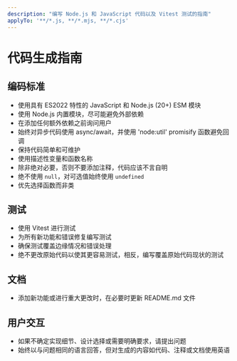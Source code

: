 ```yaml
---
description: "编写 Node.js 和 JavaScript 代码以及 Vitest 测试的指南"
applyTo: '**/*.js, **/*.mjs, **/*.cjs'
---
```


# 代码生成指南

## 编码标准
- 使用具有 ES2022 特性的 JavaScript 和 Node.js (20+) ESM 模块
- 使用 Node.js 内置模块，尽可能避免外部依赖
- 在添加任何额外依赖之前询问用户
- 始终对异步代码使用 async/await，并使用 'node:util' promisify 函数避免回调
- 保持代码简单和可维护
- 使用描述性变量和函数名称
- 除非绝对必要，否则不要添加注释，代码应该不言自明
- 绝不使用 `null`，对可选值始终使用 `undefined`
- 优先选择函数而非类

## 测试
- 使用 Vitest 进行测试
- 为所有新功能和错误修复编写测试
- 确保测试覆盖边缘情况和错误处理
- 绝不更改原始代码以使其更容易测试，相反，编写覆盖原始代码现状的测试

## 文档
- 添加新功能或进行重大更改时，在必要时更新 README.md 文件

## 用户交互
- 如果不确定实现细节、设计选择或需要明确要求，请提出问题
- 始终以与问题相同的语言回答，但对生成的内容如代码、注释或文档使用英语